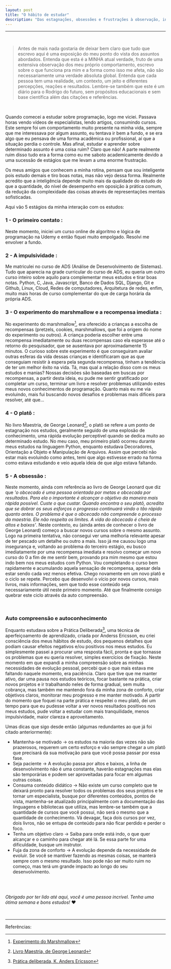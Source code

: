```yaml
---
layout: post
title: "O hábito de estudar"
description: "Das estagnações, obsessões e frustrações à observação, intencionalidade e compreensão dos hábitos."
---
```


---

<br>



 > Antes de mais nada gostaria de deixar bem claro que tudo que escrevo aqui é uma exposição do meu ponto do vista dos assuntos abordados. Entenda que esta é a MINHA atual verdade, fruto de uma extensiva observação dos meu próprio comportamento, escrevo sobre o que funciona pra mim e a forma como isso me afeta, não são necessariamente uma verdade absoluta global. Entenda que cada pessoa tem uma realidade, um contexto, um jeito e diferentes percepções, reações e resultados. Lembre-se também que este é um diário para o Rodrigo do futuro, sem propósitos educacionais e sem base científica além das citações e referências.
 >


<br>


Quando comecei a estudar sobre programação, logo me viciei. Passava horas vendo vídeos de especialistas, lendo artigos, consumindo cursos. Este sempre foi um comportamento muito presente na minha vida, sempre que me interessava por algum assunto, eu tentava ir bem a fundo, e se era algo que eu pensava de uma forma acadêmica ou profissional, aí que a situação perdia o controle.
Mas afinal, estudar e aprender sobre determinado assunto é uma coisa ruim? Claro que não! A parte realmente ruim disso tudo era a forma como eu me saboto academicamente devido a uma sucessão de estágios que me levam a uma enorme frustração.


Os meus amigos que conhecem a minha rotina, pensam que sou inteligente pois estudo demais e tiro boas notas, mas não vejo dessa forma. Realmente acredito que a inteligência depende muito mais da qualidade do estudo do que a quantidade, do nível de desempenho em oposição à prática comum, da redução da complexidade das coisas através de representações mentais sofisticadas.


Aqui vão 5 estágios da minha interação com os estudos:


### 1 - O primeiro contato :

Neste momento, iniciei um curso online de algoritmo e lógica de programação na Udemy e então fiquei muito empolgado. Resolvi me envolver a fundo.


### 2 - A impulsividade :

Me matriculei no curso de ADS (Análise de Desenvolvimento de Sistemas). Tudo que aparecia na grade curricular do curso de ADS, eu queria um outro curso inteiro sobre aquilo para complementar meus estudos e tirar boas notas. Python, C, Java, Javascript, Banco de Dados SQL, Django, Git e Github, Linux, Cloud, Redes de computadores, Arquitetura de redes, enfim, muito mais horas de curso complementar do que de carga horária da própria ADS.


### 3 - O experimento do marshmallow e a recompensa imediata :

No experimento do marshmallow[^1], era oferecido a crianças a escolha de recompensas (pretzels, cookies, marshmallows, que foi a origem do nome do experimento ou outros). A criança poderia escolher entre uma recompensa imediatamente ou duas recompensas caso ela esperasse até o retorno do pesquisador, que se ausentava por aproximadamente 15 minutos. O curioso sobre este experimento é que conseguiram avaliar outras esferas da vida dessas crianças e identificaram que as que conseguiam resistir à espera pela segunda recompensa, tinham a tendência de ter um melhor êxito na vida.
Tá, mas qual a relação disso com os meus estudos e manias? Nossas decisões são baseadas em buscas por recompensas, a partir desta ideia, eu pude me sentir gratificado por completar um curso, terminar um livro e resolver problemas utilizando estes meus novos conhecimentos de programação. Quanto mais eu me via evoluindo, mais fui buscando novos desafios e problemas mais difíceis para resolver, até que...


### 4 - O platô :

No livro Maestria, de George Leonard[^2], o platô se refere a um ponto de estagnação nos estudos, geralmente seguido de uma explosão de conhecimento, uma rápida evolução perceptível quando se dedica muito ao determinado estudo.
No meu caso, meu primeiro platô ocorreu durante meus estudos na linguagem Python, enquanto estudava Decoradores, Orientação a Objeto e Manipulação de Arquivos. Assim que percebi não estar mais evoluindo como antes, temi que algo estivesse errado na forma como estava estudando e veio aquela ideia de que algo estava faltando.


### 5 - A obsessão :

Neste momento, ainda com referência ao livro de George Leonard que diz que <i>'o obcecado é uma pessoa orientada por metas e obcecada por resultados. Para ela o importante é alcançar o objetivo da maneira mais rápida possível. Custe o que custar. Quando encontra o seu platô, acredita que se dobrar os seus esforços o progresso continuará vindo o tão rápido quanto antes. O problema é que o obcecado não compreende o processo da maestria. Ele não respeita os limites. A vida do obcecado é cheia de altos e baixos'</i>. Neste contexto, eu (ainda antes de conhecer o livro de George Leonard) começo a buscar novos cursos sobre o mesmo assunto. Logo na primeira tentativa, não consegui ver uma melhoria relevante apesar de ter pescado um detalhe ou outro a mais. Isso já me causou logo uma insegurança e, voltando ao problema do terceiro estágio, eu busco imediatamente por uma recompensa imediata e resolvo começar um novo curso do 0 a fim de me sentir bem, provando pra mim mesmo que estou indo bem nos meus estudos com Python. Vou completando o curso bem rapidamente e acumulando aquela sensação de recompensa, apesar dela estar sendo cada vez menos efetiva. Chego novamente em um novo platô e o ciclo se repete.
Percebo que desenvolvi o vício por novos cursos, mais livros, mais informações, sem que todo esse conteúdo seja necessariamente útil neste primeiro momento. Até que finalmente consigo quebrar este ciclo através da auto compreensão.


<br>


### Auto compreensão e autoconhecimento

Enquanto estudava sobre a Prática Deliberada[^3], uma técnica de aperfeiçoamento de aprendizado, criada por Anderss Ericsson, eu criei consciência dos meus hábitos de estudo, dos pequenos detalhes que podiam causar efeitos negativos e/ou positivos nos meus estudos. Eu simplesmente passei a procurar uma resposta fácil, pronta e que tornasse os problemas que eu queria resolver, simples exercícios de fixação. Neste momento em que expandi a minha compreensão sobre as minhas necessidades de evolução pessoal, percebi que o que mais estava me faltando naquele momento, era paciência. Claro que tive que me manter ativo, dar uma pausa nos estudos teóricos, focar bastante na prática, criar novos projetos e ir trabalhando neles de forma gradual, sem muita cobrança, mas também me mantendo fora da minha zona de conforto, criar objetivos claros, monitorar meu progresso e me manter motivado. A partir do momento que foquei na parte prática e respeitei o meu platô, dei um tempo para que eu pudesse voltar a ver novos resultados positivos nos meus estudos, pude voltar a estudar com mais tranquilidade, menos impulsividade, maior clareza e aproveitamento.

Umas dicas que sigo desde então (algumas redundantes ao que já foi citado anteriormente):
- Mantenha-se motivado -> os estudos na maioria das vezes não são prazerosos, requerem um certo esforço e vão sempre chegar a um platô que precisará da sua motivação para que você possa passar por essa fase.
- Seja paciente -> A evolução passa por altos e baixos, a linha de desenvolvimento não é uma constante, haverão estagnações mas elas são temporárias e podem ser aproveitadas para focar em algumas outras coisas.
- Consuma conteúdo didático -> Não existe um curso completo que te deixará pronto para resolver todos os problemas dos seus projetos e te tornar um especialista, busque por diferentes conteúdos, pontos de vista, mantenha-se atualizado principalmente com a documentação das linguagens e bibliotecas que utiliza, mas lembre-se também que a quantidade de cursos que você possui, não será o mesmo que a quantidade de conhecimento. Vá devagar, faça dois cursos por vez, dois livros, não se entupa de conteúdo para não ficar perdido e perder o foco.
- Tenha um objetivo claro -> Saiba para onde está indo, o que quer alcançar e o caminho para chegar até lá. Se essa parte for uma dificuldade, busque um instrutor.
- Fuja da zona de conforto -> A evolução depende da necessidade de evoluir. Se você se mantiver fazendo as mesmas coisas, se manterá sempre com o mesmo resultado. Isso pode não ser muito ruim no começo, mas terá um grande impacto ao longo do seu desenvolvimento.


<br><br>


*Obrigado por ter lido até aqui, você é uma pessoa incrível. Tenha uma ótima semana e bons estudos!* :heart:


<br>
<hr>


Referências:

[^1]:[Experimento do Marshmallow](https://pt.wikipedia.org/wiki/Experimento_do_marshmallow)
[^2]:[Livro Maestria, de George Leonard](https://en.wikipedia.org/wiki/Special:BookSources?isbn=978-0-452-26756-5)
[^3]:[Prática deliberada, K. Anders Ericsson](https://en.wikipedia.org/wiki/Practice_(learning_method))
